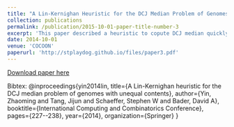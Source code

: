 ```yaml
---
title: "A Lin-Kernighan Heuristic for the DCJ Median Problem of Genomes with Unequal Contents"
collection: publications
permalink: /publication/2015-10-01-paper-title-number-3
excerpt: 'This paper described a heuristic to copute DCJ median quickly.'
date: 2014-10-01
venue: 'COCOON'
paperurl: 'http://stplaydog.github.io/files/paper3.pdf'
---
```

[Download paper here](http://stplaydog.github.io/files/paper3.pdf)

Bibtex: @inproceedings{yin2014lin,
  title={A Lin-Kernighan heuristic for the DCJ median problem of genomes with unequal contents},
  author={Yin, Zhaoming and Tang, Jijun and Schaeffer, Stephen W and Bader, David A},
  booktitle={International Computing and Combinatorics Conference},
  pages={227--238},
  year={2014},
  organization={Springer}
} 
